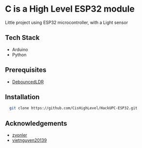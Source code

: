
# C is a High Level ESP32 module


Little project using ESP32 microcontroller, with a Light sensor


## Tech Stack

- Arduino
- Python



## Prerequisites

- [DebouncedLDR](https://github.com/zvonler/DebouncedLDR)


## Installation


```bash
  git clone https://github.com/CisHighLevel/HackUPC-ESP32.git
```


## Acknowledgements

 - [zvonler](https://github.com/zvonler/DebouncedLDR/blob/master/examples/SerialLDRTester/SerialLDRTester.ino)
 - [vietnguyen20139](https://github.com/vietnguyen20139/TT_Iot.github.io)
